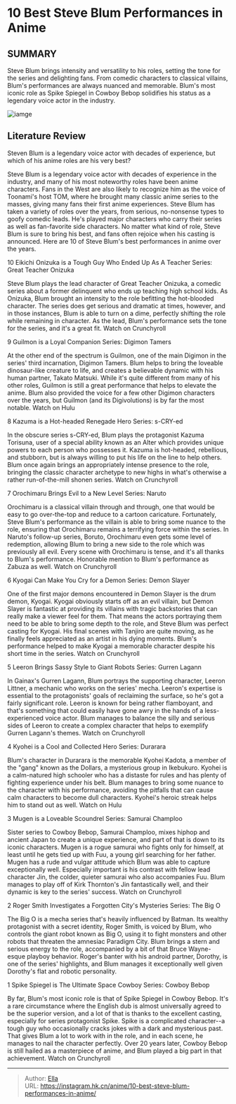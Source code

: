 # 10 Best Steve Blum Performances in Anime


## SUMMARY 


 Steve Blum brings intensity and versatility to his roles, setting the tone for the series and delighting fans. 
 From comedic characters to classical villains, Blum&#39;s performances are always nuanced and memorable. 
 Blum&#39;s most iconic role as Spike Spiegel in 
Cowboy Bebop 
solidifies his status as a legendary voice actor in the industry. 

![iamge](https://static1.srcdn.com/wordpress/wp-content/uploads/2023/12/steve-blum-characters.jpg)

## Literature Review

Steven Blum is a legendary voice actor with decades of experience, but which of his anime roles are his very best?




Steve Blum is a legendary voice actor with decades of experience in the industry, and many of his most noteworthy roles have been anime characters. Fans in the West are also likely to recognize him as the voice of Toonami&#39;s host TOM, where he brought many classic anime series to the masses, giving many fans their first anime experiences.
Steve Blum has taken a variety of roles over the years, from serious, no-nonsense types to goofy comedic leads. He&#39;s played major characters who carry their series as well as fan-favorite side characters. No matter what kind of role, Steve Blum is sure to bring his best, and fans often rejoice when his casting is announced. Here are 10 of Steve Blum&#39;s best performances in anime over the years.









 








 10  Eikichi Onizuka is a Tough Guy Who Ended Up As A Teacher 
Series: Great Teacher Onizuka
        

Steve Blum plays the lead character of Great Teacher Onizuka, a comedic series about a former delinquent who ends up teaching high school kids. As Onizuka, Blum brought an intensity to the role befitting the hot-blooded character. The series does get serious and dramatic at times, however, and in those instances, Blum is able to turn on a dime, perfectly shifting the role while remaining in character. As the lead, Blum&#39;s performance sets the tone for the series, and it&#39;s a great fit.
Watch on Crunchyroll





 9  Guilmon is a Loyal Companion 
Series: Digimon Tamers
        

At the other end of the spectrum is Guilmon, one of the main Digimon in the series&#39; third incarnation, Digimon Tamers. Blum helps to bring the loveable dinosaur-like creature to life, and creates a believable dynamic with his human partner, Takato Matsuki. While it&#39;s quite different from many of his other roles, Guilmon is still a great performance that helps to elevate the anime. Blum also provided the voice for a few other Digimon characters over the years, but Guilmon (and its Digivolutions) is by far the most notable.
Watch on Hulu





 8  Kazuma is a Hot-headed Renegade Hero 
Series: s-CRY-ed
        

In the obscure series s-CRY-ed, Blum plays the protagonist Kazuma Torisuna, user of a special ability known as an Alter which provides unique powers to each person who possesses it. Kazuma is hot-headed, rebellious, and stubborn, but is always willing to put his life on the line to help others. Blum once again brings an appropriately intense presence to the role, bringing the classic character archetype to new highs in what&#39;s otherwise a rather run-of-the-mill shonen series.
Watch on Crunchyroll





 7  Orochimaru Brings Evil to a New Level 
Series: Naruto 


 







Orochimaru is a classical villain through and through, one that would be easy to go over-the-top and reduce to a cartoon caricature. Fortunately, Steve Blum&#39;s performance as the villain is able to bring some nuance to the role, ensuring that Orochimaru remains a terrifying force within the series. In Naruto&#39;s follow-up series, Boruto, Orochimaru even gets some level of redemption, allowing Blum to bring a new side to the role which was previously all evil. Every scene with Orochimaru is tense, and it&#39;s all thanks to Blum&#39;s performance. Honorable mention to Blum&#39;s performance as Zabuza as well.
Watch on Crunchyroll





 6  Kyogai Can Make You Cry for a Demon 
Series: Demon Slayer
        

One of the first major demons encountered in Demon Slayer is the drum demon, Kyogai. Kyogai obviously starts off as an evil villain, but Demon Slayer is fantastic at providing its villains with tragic backstories that can really make a viewer feel for them. That means the actors portraying them need to be able to bring some depth to the role, and Steve Blum was perfect casting for Kyogai. His final scenes with Tanjiro are quite moving, as he finally feels appreciated as an artist in his dying moments. Blum&#39;s performance helped to make Kyogai a memorable character despite his short time in the series.
Watch on Crunchyroll





 5  Leeron Brings Sassy Style to Giant Robots 
Series: Gurren Lagann
        

In Gainax&#39;s Gurren Lagann, Blum portrays the supporting character, Leeron Littner, a mechanic who works on the series&#39; mecha. Leeron&#39;s expertise is essential to the protagonists&#39; goals of reclaiming the surface, so he&#39;s got a fairly significant role. Leeron is known for being rather flamboyant, and that&#39;s something that could easily have gone awry in the hands of a less-experienced voice actor. Blum manages to balance the silly and serious sides of Leeron to create a complex character that helps to exemplify Gurren Lagann&#39;s themes.
Watch on Crunchyroll





 4  Kyohei is a Cool and Collected Hero 
Series: Durarara
        

Blum&#39;s character in Durarara is the memorable Kyohei Kadota, a member of the &#34;gang&#34; known as the Dollars, a mysterious group in Ikebukuro. Kyohei is a calm-natured high schooler who has a distaste for rules and has plenty of fighting experience under his belt. Blum manages to bring some nuance to the character with his performance, avoiding the pitfalls that can cause calm characters to become dull characters. Kyohei&#39;s heroic streak helps him to stand out as well.
Watch on Hulu





 3  Mugen is a Loveable Scoundrel 
Series: Samurai Champloo


 







Sister series to Cowboy Bebop, Samurai Champloo, mixes hiphop and ancient Japan to create a unique experience, and part of that is down to its iconic characters. Mugen is a rogue samurai who fights only for himself, at least until he gets tied up with Fuu, a young girl searching for her father. Mugen has a rude and vulgar attitude which Blum was able to capture exceptionally well. Especially important is his contrast with fellow lead character Jin, the colder, quieter samurai who also accompanies Fuu. Blum manages to play off of Kirk Thornton&#39;s Jin fantastically well, and their dynamic is key to the series&#39; success.
Watch on Crunchyroll





 2  Roger Smith Investigates a Forgotten City&#39;s Mysteries 
Series: The Big O
        

The Big O is a mecha series that&#39;s heavily influenced by Batman. Its wealthy protagonist with a secret identity, Roger Smith, is voiced by Blum, who controls the giant robot known as Big O, using it to fight monsters and other robots that threaten the amnesiac Paradigm City. Blum brings a stern and serious energy to the role, accompanied by a bit of that Bruce Wayne-esque playboy behavior. Roger&#39;s banter with his android partner, Dorothy, is one of the series&#39; highlights, and Blum manages it exceptionally well given Dorothy&#39;s flat and robotic personality.





 1  Spike Spiegel is The Ultimate Space Cowboy 
Series: Cowboy Bebop


 







By far, Blum&#39;s most iconic role is that of Spike Spiegel in Cowboy Bebop. It&#39;s a rare circumstance where the English dub is almost universally agreed to be the superior version, and a lot of that is thanks to the excellent casting, especially for series protagonist Spike. Spike is a complicated character--a tough guy who occasionally cracks jokes with a dark and mysterious past. That gives Blum a lot to work with in the role, and in each scene, he manages to nail the character perfectly. Over 20 years later, Cowboy Bebop is still hailed as a masterpiece of anime, and Blum played a big part in that achievement.
Watch on Crunchyroll

---

> Author: [Ella](https://instagram.hk.cn/)  
> URL: https://instagram.hk.cn/anime/10-best-steve-blum-performances-in-anime/  

